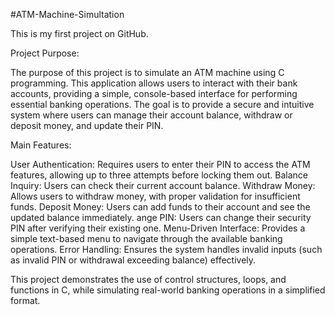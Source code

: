 #ATM-Machine-Simultation

This is my first project on GitHub.

Project Purpose:

The purpose of this project is to simulate an ATM machine using C programming. This application allows users to interact with their bank accounts, providing a simple, console-based interface for performing essential banking operations. The goal is to provide a secure and intuitive system where users can manage their account balance, withdraw or deposit money, and update their PIN.

Main Features:

User Authentication:  Requires users to enter their PIN to access the ATM features, allowing up to three attempts before locking them out.
Balance Inquiry:  Users can check their current account balance.
Withdraw Money:  Allows users to withdraw money, with proper validation for insufficient funds.
Deposit Money:  Users can add funds to their account and see the updated balance immediately.
ange PIN:  Users can change their security PIN after verifying their existing one.
Menu-Driven Interface:  Provides a simple text-based menu to navigate through the available banking operations.
Error Handling:  Ensures the system handles invalid inputs (such as invalid PIN or withdrawal exceeding balance) effectively.

This project demonstrates the use of control structures, loops, and functions in C, while simulating real-world banking operations in a simplified format.
